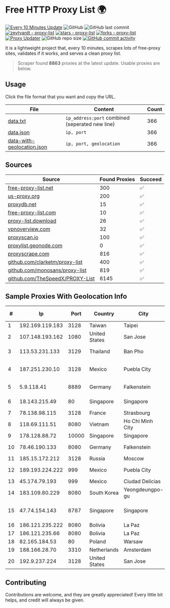 
# Free HTTP Proxy List 🌍

[![Every 10 Minutes Update](https://github.com/mertguvencli/http-proxy-list/actions/workflows/main.yml/badge.svg?branch=main)](https://github.com/mertguvencli/http-proxy-list/actions/workflows/main.yml)
![GitHub](https://img.shields.io/github/license/mertguvencli/http-proxy-list)
![GitHub last commit](https://img.shields.io/github/last-commit/mertguvencli/http-proxy-list)
[![zevtyardt - proxy-list](https://img.shields.io/static/v1?label=zevtyardt&message=proxy-list&color=blue&logo=github)](https://github.com/zevtyardt/proxy-list "Go to GitHub repo")
[![stars - proxy-list](https://img.shields.io/github/stars/zevtyardt/proxy-list?style=social)](https://github.com/zevtyardt/proxy-list)
[![forks - proxy-list](https://img.shields.io/github/forks/zevtyardt/proxy-list?style=social)](https://github.com/zevtyardt/proxy-list)
[![Proxy Updater](https://github.com/zevtyardt/proxy-list/workflows/Proxy%20Updater/badge.svg)](https://github.com/zevtyardt/proxy-list/actions?query=workflow:"Proxy+Updater")
![GitHub repo size](https://img.shields.io/github/repo-size/zevtyardt/proxy-list)
[![GitHub commit activity](https://img.shields.io/github/commit-activity/m/zevtyardt/proxy-list?logo=commits)](https://github.com/zevtyardt/proxy-list/commits/main)

It is a lightweight project that, every 10 minutes, scrapes lots of free-proxy sites, validates if it works, and serves a clean proxy list.

> Scraper found **8863** proxies at the latest update. Usable proxies are below.

## Usage

Click the file format that you want and copy the URL.

|File|Content|Count|
|----|-------|-----|
|[data.txt](https://raw.githubusercontent.com/mertguvencli/http-proxy-list/main/proxy-list/data.txt)|`ip_address:port` combined (seperated new line)|366|
|[data.json](https://raw.githubusercontent.com/mertguvencli/http-proxy-list/main/proxy-list/data.json)|`ip, port`|366|
|[data-with-geolocation.json](https://raw.githubusercontent.com/mertguvencli/http-proxy-list/main/proxy-list/data-with-geolocation.json)|`ip, port, geolocation`|366|

## Sources

|Source|Found Proxies|Succeed|
|------|-------------|-------|
|[free-proxy-list.net](https://free-proxy-list.net)|300|✅|
|[us-proxy.org](https://www.us-proxy.org)|200|✅|
|[proxydb.net](http://proxydb.net)|15|✅|
|[free-proxy-list.com](https://free-proxy-list.com/?page=&port=&type%5B%5D=http&type%5B%5D=https&up_time=0&search=Search)|10|✅|
|[proxy-list.download](https://www.proxy-list.download/HTTP)|26|✅|
|[vpnoverview.com](https://vpnoverview.com/privacy/anonymous-browsing/free-proxy-servers)|32|✅|
|[proxyscan.io](https://www.proxyscan.io)|100|✅|
|[proxylist.geonode.com](https://proxylist.geonode.com/api/proxy-list?limit=300&page=1&sort_by=lastChecked&sort_type=desc&protocols=http,https)|0|✅|
|[proxyscrape.com](https://api.proxyscrape.com/v2/?request=displayproxies&protocol=http&timeout=10000&country=all&ssl=all&anonymity=all)|816|✅|
|[github.com/clarketm/proxy-list](https://raw.githubusercontent.com/clarketm/proxy-list/master/proxy-list-raw.txt)|400|✅|
|[github.com/monosans/proxy-list](https://raw.githubusercontent.com/monosans/proxy-list/main/proxies/http.txt)|819|✅|
|[github.com/TheSpeedX/PROXY-List](https://raw.githubusercontent.com/TheSpeedX/PROXY-List/master/http.txt)|6145|✅|


## Sample Proxies With Geolocation Info

|#|Ip|Port|Country|City|Internet Service Provider|
|-|--|----|-------|----|-------------------------|
|1|192.169.119.183|3128|Taiwan|Taipei|Zenlayer Inc|
|2|107.148.193.162|1080|United States|San Jose|PEG TECH INC|
|3|113.53.231.133|3129|Thailand|Ban Pho|TOT Public Company Limited|
|4|187.251.230.10|3128|Mexico|Puebla City|Total Play Telecomunicaciones SA De CV|
|5|5.9.118.41|8889|Germany|Falkenstein|Hetzner Online GmbH|
|6|18.143.215.49|80|Singapore|Singapore|Amazon Technologies Inc.|
|7|78.138.98.115|3128|France|Strasbourg|Host Europe GmbH|
|8|118.69.111.51|8080|Vietnam|Ho Chi Minh City|FPT Telecom Company|
|9|178.128.88.72|10000|Singapore|Singapore|DigitalOcean, LLC|
|10|78.46.190.133|8080|Germany|Falkenstein|Hetzner Online GmbH|
|11|185.15.172.212|3128|Russia|Moscow|SafeData LLC|
|12|189.193.224.222|999|Mexico|Puebla City|Mega Cable, S.A. de C.V.|
|13|45.174.79.193|999|Mexico|Ciudad Delicias|Raul Duarte Urita|
|14|183.109.80.229|8080|South Korea|Yeongdeungpo-gu|Korea Telecom|
|15|47.74.154.143|8787|Singapore|Singapore|Alibaba Cloud (Singapore) Private Limited|
|16|186.121.235.222|8080|Bolivia|La Paz|AXS Bolivia S. A.|
|17|186.121.235.66|8080|Bolivia|La Paz|AXS Bolivia S. A.|
|18|82.165.184.53|80|Poland|Warsaw|IONOS SE|
|19|188.166.28.70|3310|Netherlands|Amsterdam|DigitalOcean, LLC|
|20|192.9.237.224|3128|United States|San Jose|Oracle Corporation|



## Contributing

Contributions are welcome, and they are greatly appreciated! Every
little bit helps, and credit will always be given.


